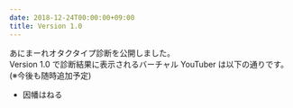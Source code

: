 ```yaml
---
date: 2018-12-24T00:00:00+09:00
title: Version 1.0
---
```


あにまーれオタクタイプ診断を公開しました。  
Version 1.0 で診断結果に表示されるバーチャル YouTuber は以下の通りです。(※今後も随時追加予定)

- 因幡はねる
